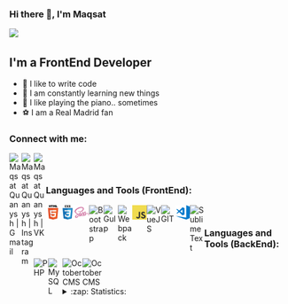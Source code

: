 ### Hi there 👋, I'm Maqsat

![](https://komarev.com/ghpvc/?username=maqswebdev)

## I'm a FrontEnd Developer

- 💪 I like to write code
- 🥅 I am constantly learning new things
- 🎹 I like playing the piano.. sometimes
- ⚽ I am a Real Madrid fan

### Connect with me:

[<img align="left" alt="MaqsatQuanysh | Gmail" width="22px" src="https://cdn.jsdelivr.net/npm/simple-icons@v3/icons/gmail.svg" />][gmail]
[<img align="left" alt="MaqsatQuanysh | Instagram" width="22px" src="https://cdn.jsdelivr.net/npm/simple-icons@v3/icons/instagram.svg" />][instagram]
[<img align="left" alt="MaqsatQuanysh | VK" width="22px" src="https://cdn.jsdelivr.net/npm/simple-icons@v3/icons/vk.svg" />][vk]

<br />
<br />

### Languages and Tools (FrontEnd):

<img align="left" alt="HTML5" width="26px" src="https://raw.githubusercontent.com/github/explore/80688e429a7d4ef2fca1e82350fe8e3517d3494d/topics/html/html.png" />
<img align="left" alt="CSS3" width="26px" src="https://raw.githubusercontent.com/github/explore/80688e429a7d4ef2fca1e82350fe8e3517d3494d/topics/css/css.png" />
<img align="left" alt="Sass" width="26px" src="https://raw.githubusercontent.com/github/explore/80688e429a7d4ef2fca1e82350fe8e3517d3494d/topics/sass/sass.png" />
<img align="left" alt="Bootstrap" width="26px" src="https://upload.wikimedia.org/wikipedia/commons/thumb/b/b2/Bootstrap_logo.svg/1024px-Bootstrap_logo.svg.png" />
<img align="left" alt="Gulp" width="26px" src="https://cdn2.hubspot.net/hubfs/4008838/gulp-red-text.png" />
<img align="left" alt="Webpack" width="26px" src="https://habrastorage.org/webt/k-/tm/2g/k-tm2gvbb_ky6gdrd-tzqrzjkf4.png" />
<img align="left" alt="JavaScript" width="26px" src="https://raw.githubusercontent.com/github/explore/80688e429a7d4ef2fca1e82350fe8e3517d3494d/topics/javascript/javascript.png" />
<img align="left" alt="VueJS" width="26px" src="https://devopedia.org/images/article/167/6446.1555250902.png" />
<img align="left" alt="GIT" width="26px" src="https://git-scm.com/images/logos/downloads/Git-Icon-1788C.png" />
<img align="left" alt="Visual Studio Code" width="26px" src="https://raw.githubusercontent.com/github/explore/80688e429a7d4ef2fca1e82350fe8e3517d3494d/topics/visual-studio-code/visual-studio-code.png" />
<img align="left" alt="Sublime Text" width="26px" src="https://cdn.worldvectorlogo.com/logos/sublime-text.svg" />

<br />

### Languages and Tools (BackEnd):

<img align="left" alt="PHP" width="26px" src="https://upload.wikimedia.org/wikipedia/commons/thumb/2/27/PHP-logo.svg/1280px-PHP-logo.svg.png" />
<img align="left" alt="MySQL" width="26px" src="https://e7.pngegg.com/pngimages/637/970/png-clipart-mysql-enterprise-website-development-oracle-corporation-computer-programming-mysql-logo-blue-text.png" />
<img align="left" alt="October CMS" width="36px" src="https://upload.wikimedia.org/wikipedia/commons/4/41/OctoberCMS.png" />
<img align="left" alt="October CMS" width="36px" src="https://upload.wikimedia.org/wikipedia/commons/b/b3/MODX_Logo.png" />
<br />
<br />
<br />

<details>
  <summary>:zap: Statistics:</summary>
   <img align="left" alt="codeSTACKr's GitHub Stats" src="https://github-readme-stats.vercel.app/api/top-langs/?username=maqswebdev&langs_count=8&layout=compact" />
    <br />
    <img align="left" alt="codeSTACKr's GitHub Stats" src="https://github-readme-stats.vercel.app/api?username=maqswebdev&show_icons=true" />
</details>

[gmail]: mailto:kuanyshovmaksat1@gmail.com
[instagram]: https://www.instagram.com/maaaaaqs/
[vk]: https://vk.com/id443439248
